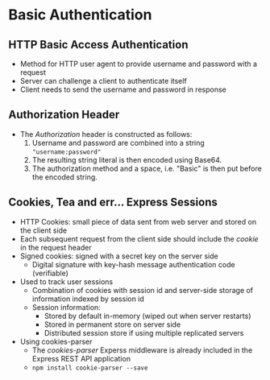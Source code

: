 # Basic Authentication
## HTTP Basic Access Authentication
- Method for HTTP user agent to provide username and password with a request
- Server can challenge a client to authenticate itself
- Client needs to send the username and password in response

## Authorization Header
- The _Authorization_ header is constructed as follows:
    1. Username and password are combined into a string `"username:password"`
    2. The resulting string literal is then encoded using Base64.
    3. The authorization method and a space, i.e. "Basic" is then put before the encoded string.

## Cookies, Tea and err... Express Sessions
- HTTP Cookies: small piece of data sent from web server and stored on the client side
- Each subsequent request from the client side should include the _cookie_ in the request header
- Signed cookies: signed with a secret key on the server side
    - Digital signature with key-hash message authentication code (verifiable)
- Used to track user sessions
    - Combination of cookies with session id and server-side storage of information indexed by session id
    - Session information:
        - Stored by default in-memory (wiped out when server restarts)
        - Stored in permanent store on server side
        - Distributed session store if using multiple replicated servers
- Using cookies-parser
    - The _cookies-parser_ Experss middleware is already included in the Express REST API application
    - `npm install cookie-parser --save`